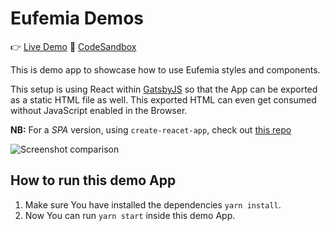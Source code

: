 # Eufemia Demos

👉 [Live Demo](https://eufemia.dnb.no/uilib/demos/eufemia-demo/form-demo-01/)
🤘 [CodeSandbox](https://codesandbox.io/embed/github/dnbexperience/eufemia-demo/tree/master/)

This is demo app to showcase how to use Eufemia styles and components.

This setup is using React within [GatsbyJS](https://www.gatsbyjs.org) so that the App can be exported as a static HTML file as well. This exported HTML can even get consumed without JavaScript enabled in the Browser.

**NB:** For a _SPA_ version, using `create-reacet-app`, check out [this repo](https://github.com/dnbexperience/eufemia-demo-spa)

![Screenshot comparison](https://github.com/dnbexperience/eufemia-demo/raw/master/misc/screenshot_comparison.png)

## How to run this demo App

1. Make sure You have installed the dependencies `yarn install`.
1. Now You can run `yarn start` inside this demo App.
